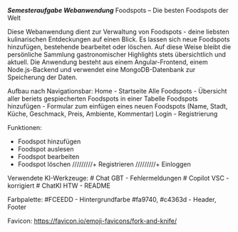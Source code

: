 ***Semesteraufgabe Webanwendung***
Foodspots – Die besten Foodspots der Welt

Diese Webanwendung dient zur Verwaltung von Foodspots - deine liebsten kulinarischen Entdeckungen auf einen Blick.
Es lassen sich neue Foodspots hinzufügen, bestehende bearbeitet oder löschen. 
Auf diese Weise bleibt die persönliche Sammlung gastronomischer Highlights stets übersichtlich und aktuell.
Die Anwendung besteht aus einem Angular-Frontend, einem Node.js-Backend und verwendet eine MongoDB-Datenbank zur Speicherung der Daten.

Aufbau nach Navigationsbar:
Home - Startseite
Alle Foodspots - Übersicht aller beriets gespiecherten Foodspots in einer Tabelle
Foodspots hinzufügen - Formular zum einfügen eines neuen Foodspots (Name, Stadt, Küche, Geschmack, Preis, Ambiente, Kommentar)
Login - Registrierung


Funktionen:
+ Foodspot hinzufügen
+ Foodspot auslesen
+ Foodspot bearbeiten
+ Foodspot löschen
/////////+ Registrieren
/////////+ Einloggen

Verwendete KI-Werkzeuge:
    # Chat GBT - Fehlermeldungen
    # Copilot VSC - korrigiert
    # ChatKI HTW - README
    
Farbpalette:
#FCEEDD - Hintergrundfarbe
#fa9740, #c4363d - Header, Footer

   Favicon: https://favicon.io/emoji-favicons/fork-and-knife/
   
